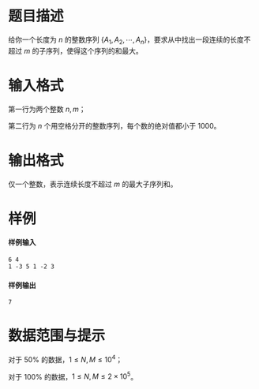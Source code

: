 
# 题目描述

给你一个长度为 $n$ 的整数序列 $\{A_1,A_2,\cdots ,A_n\}$，要求从中找出一段连续的长度不超过 $m$ 的子序列，使得这个序列的和最大。

# 输入格式

第一行为两个整数 $n,m$；

第二行为 $n$ 个用空格分开的整数序列，每个数的绝对值都小于 $1000$。 

# 输出格式

仅一个整数，表示连续长度不超过 $m$ 的最大子序列和。

# 样例

#### 样例输入
```plain
6 4
1 -3 5 1 -2 3
```

#### 样例输出
```plain
7
```

# 数据范围与提示

对于 $50\%$ 的数据，$1\le N,M\le 10^4$；

对于 $100\%$ 的数据，$1\le N,M\le 2\times 10^5$。


